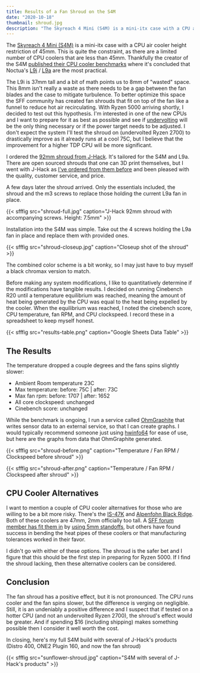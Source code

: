 ```yaml
---
title: Results of a Fan Shroud on the S4M
date: "2020-10-18"
thumbnail: shroud.jpg
description: "The Skyreach 4 Mini (S4M) is a mini-itx case with a CPU air cooler height restriction of 45mm. This is quite the constraint, as there are a limited number of CPU coolers that are less than 45mm. The goto cooler that fits is Noctua's L9i / L9a but at 37mm there is about 8mm of space one can optimize. I ordered J-Hack's 92mm fan shroud to see what effect it would have on temperature and fan speed."
---
```


The [Skyreach 4 Mini (S4M)](https://store.nfc-systems.com/products/skyreach_4_mini) is a mini-itx case with a CPU air cooler height restriction of 45mm. This is quite the constraint, as there are a limited number of CPU coolers that are less than 45mm. Thankfully the creator of the S4M [published their CPU cooler benchmarks](https://docs.google.com/spreadsheets/d/10EUQM1jFSn2dRIkxI221zMb9ub6L5ywvGypiSqcZSGI/edit#gid=836546464) where it's concluded that Noctua's [L9i](https://noctua.at/en/nh-l9i) / [L9a](https://noctua.at/en/nh-l9a-am4) are the most practical.

The L9i is 37mm tall and a bit of math points us to 8mm of "wasted" space. This 8mm isn't really a waste as there needs to be a gap between the fan blades and the case to mitigate turbulence. To better optimize this space the SFF community has created fan shrouds that fit on top of the fan like a funnel to reduce hot air recirculating. With Ryzen 5000 arriving shortly, I decided to test out this hypothesis. I'm interested in one of the new CPUs and I want to prepare for it as best as possible and see if [undervolting](/how-to-undervolt-ryzen-cpu/) will be the only thing necessary or if the power target needs to be adjusted. I don't expect the system I'll test the shroud on (undervolted Ryzen 2700) to drastically improve as it already runs at a cool 75C, but I believe that the improvement for a higher TDP CPU will be more significant.

I ordered the [92mm shroud from J-Hack](https://j-hackcompany.com/?product=92mm-fan-shroud). It's tailored for the S4M and L9a. There are open sourced shrouds that one can 3D print themselves, but I went with J-Hack as [I've ordered from them before](/a-look-at-jhack-one2-plugin-and-distro/) and been pleased with the quality, customer service, and price.

A few days later the shroud arrived. Only the essentials included, the shroud and the m3 screws to replace those holding the current L9a fan in place.

{{< sfffig src="shroud-full.jpg" caption="J-Hack 92mm shroud with accompanying screws. Height: 7.5mm" >}}

Installation into the S4M was simple. Take out the 4 screws holding the L9a fan in place and replace them with provided ones.

{{< sfffig src="shroud-closeup.jpg" caption="Closeup shot of the shroud" >}}

The combined color scheme is a bit wonky, so I may just have to buy myself a black chromax version to match.

Before making any system modifications, I like to quantitatively determine if the modifications have tangible results. I decided on running Cinebench R20 until a temperature equilibrium was reached, meaning the amount of heat being generated by the CPU was equal to the heat being expelled by the cooler. When the equilibrium was reached, I noted the cinebench score, CPU temperature, fan RPM, and CPU clockspeed. I record these in a spreadsheet to keep myself honest.

{{< sfffig src="results-table.png" caption="Google Sheets Data Table" >}}

## The Results

The temperature dropped a couple degrees and the fans spins slightly slower:

- Ambient Room temperature 23C
- Max temperature: before: 75C | after: 73C
- Max fan rpm: before: 1707 | after: 1652
- All core clockspeed: unchanged
- Cinebench score: unchanged

While the benchmark is ongoing, I run a service called [OhmGraphite](https://github.com/nickbabcock/OhmGraphite) that writes sensor data to an external service, so that I can create graphs. I would typically recommend someone just using [hwinfo64](https://www.hwinfo.com/download/) for ease of use, but here are the graphs from data that OhmGraphite generated.

{{< sfffig src="shroud-before.png" caption="Temperature / Fan RPM / Clockspeed before shroud" >}}

{{< sfffig src="shroud-after.png" caption="Temperature / Fan RPM / Clockspeed after shroud" >}}

## CPU Cooler Alternatives

I want to mention a couple of CPU cooler alternatives for those who are willing to be a bit more risky. There's the [IS-47K](http://www.idcooling.com/Product/detail/id/205/name/IS-47K) and [Alpenfohn Black Ridge](https://www.overclockers.co.uk/alpenfohn-black-ridge-low-profile-cpu-cooler-120mm-hs-05g-al.html). Both of these coolers are 47mm, 2mm officially too tall. A [SFF forum member has fit them in](https://smallformfactor.net/forum/threads/id-cooling-is-47k-vs-alpenfohn-black-ridge-comparison-for-the-s4m-case.14126/) by [using 5mm standoffs](https://discord.com/channels/516778810029506600/516778810465583124/751527563519852624), but others have found success in bending the heat pipes of these coolers or that manufacturing tolerances worked in their favor.

I didn't go with either of these options. The shroud is the safer bet and I figure that this should be the first step in preparing for Ryzen 5000. If I find the shroud lacking, then these alternative coolers can be considered.

## Conclusion

The fan shroud has a positive effect, but it is not pronounced. The CPU runs cooler and the fan spins slower, but the difference is verging on negligible. Still, it is an undeniably a positive difference and I suspect that if tested on a hotter CPU (and not an undervolted Ryzen 2700), the shroud's effect would be greater. And if spending $16 (including shipping) makes something possible then I consider it well worth the cost.

In closing, here's my full S4M build with several of J-Hack's products (Distro 400, ONE2 Plugin 160, and now the fan shroud)

{{< sfffig src="sunflower-shroud.jpg" caption="S4M with several of J-Hack's products" >}}
